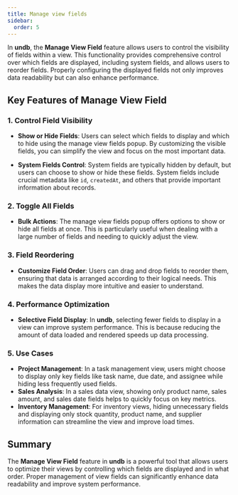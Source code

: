 ```yaml
---
title: Manage view fields
sidebar:
  order: 5
---
```


In **undb**, the **Manage View Field** feature allows users to control the visibility of fields within a view. This functionality provides comprehensive control over which fields are displayed, including system fields, and allows users to reorder fields. Properly configuring the displayed fields not only improves data readability but can also enhance performance.

## Key Features of Manage View Field

### 1. Control Field Visibility

- **Show or Hide Fields**: Users can select which fields to display and which to hide using the manage view fields popup. By customizing the visible fields, you can simplify the view and focus on the most important data.

- **System Fields Control**: System fields are typically hidden by default, but users can choose to show or hide these fields. System fields include crucial metadata like `id`, `createdAt`, and others that provide important information about records.

### 2. Toggle All Fields

- **Bulk Actions**: The manage view fields popup offers options to show or hide all fields at once. This is particularly useful when dealing with a large number of fields and needing to quickly adjust the view.

### 3. Field Reordering

- **Customize Field Order**: Users can drag and drop fields to reorder them, ensuring that data is arranged according to their logical needs. This makes the data display more intuitive and easier to understand.

### 4. Performance Optimization

- **Selective Field Display**: In **undb**, selecting fewer fields to display in a view can improve system performance. This is because reducing the amount of data loaded and rendered speeds up data processing.

### 5. Use Cases

- **Project Management**: In a task management view, users might choose to display only key fields like task name, due date, and assignee while hiding less frequently used fields.
- **Sales Analysis**: In a sales data view, showing only product name, sales amount, and sales date fields helps to quickly focus on key metrics.
- **Inventory Management**: For inventory views, hiding unnecessary fields and displaying only stock quantity, product name, and supplier information can streamline the view and improve load times.

## Summary

The **Manage View Field** feature in **undb** is a powerful tool that allows users to optimize their views by controlling which fields are displayed and in what order. Proper management of view fields can significantly enhance data readability and improve system performance.
